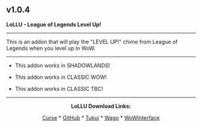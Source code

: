 v1.0.4
------------------------------

**LoLLU - League of Legends Level Up!**

------------------------------

This is an addon that will play the "LEVEL UP!" chime from League of Legends when you level up in WoW.

------------------------------

- This addon works in SHADOWLANDS!

- This addon works in CLASSIC WOW!

- This addon works in CLASSIC TBC!

------------------------------
<div align="center">

**LoLLU Download Links:**

[Curse](https://www.curseforge.com/wow/addons/lollu-league-of-legends-level-up "This link takes you to the Curseforge.com website, you may download it here and help support the developers.") * [GitHub](https://github.com/donniedice/LoLLU "This link takes you to the GitHub.com website, you may download it here.") * [Tukui](https://www.tukui.org/addons.php?id=227 "This link takes you to the Tukui.org website, you may download it here.") * [Wago](https://addons.wago.io/addons/lollu "This link takes you to the Wago.io website, you may download it here and help support the developers.") * [WoWInterface](https://www.wowinterface.com/downloads/info26255-LoLLU-LeagueofLegendsLevelUp.html "This link takes you to the WoWInterface.com website, you may download it here.")

</div>

